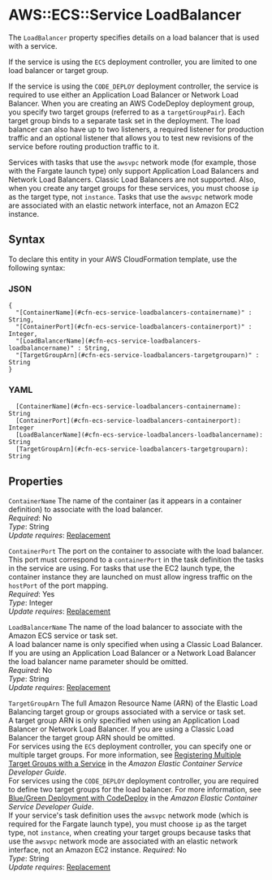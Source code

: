 # AWS::ECS::Service LoadBalancer<a name="aws-properties-ecs-service-loadbalancers"></a>

The `LoadBalancer` property specifies details on a load balancer that is used with a service\.

If the service is using the `ECS` deployment controller, you are limited to one load balancer or target group\.

If the service is using the `CODE_DEPLOY` deployment controller, the service is required to use either an Application Load Balancer or Network Load Balancer\. When you are creating an AWS CodeDeploy deployment group, you specify two target groups \(referred to as a `targetGroupPair`\)\. Each target group binds to a separate task set in the deployment\. The load balancer can also have up to two listeners, a required listener for production traffic and an optional listener that allows you to test new revisions of the service before routing production traffic to it\.

Services with tasks that use the `awsvpc` network mode \(for example, those with the Fargate launch type\) only support Application Load Balancers and Network Load Balancers\. Classic Load Balancers are not supported\. Also, when you create any target groups for these services, you must choose `ip` as the target type, not `instance`\. Tasks that use the `awsvpc` network mode are associated with an elastic network interface, not an Amazon EC2 instance\.

## Syntax<a name="aws-properties-ecs-service-loadbalancers-syntax"></a>

To declare this entity in your AWS CloudFormation template, use the following syntax:

### JSON<a name="aws-properties-ecs-service-loadbalancers-syntax.json"></a>

```
{
  "[ContainerName](#cfn-ecs-service-loadbalancers-containername)" : String,
  "[ContainerPort](#cfn-ecs-service-loadbalancers-containerport)" : Integer,
  "[LoadBalancerName](#cfn-ecs-service-loadbalancers-loadbalancername)" : String,
  "[TargetGroupArn](#cfn-ecs-service-loadbalancers-targetgrouparn)" : String
}
```

### YAML<a name="aws-properties-ecs-service-loadbalancers-syntax.yaml"></a>

```
  [ContainerName](#cfn-ecs-service-loadbalancers-containername): String
  [ContainerPort](#cfn-ecs-service-loadbalancers-containerport): Integer
  [LoadBalancerName](#cfn-ecs-service-loadbalancers-loadbalancername): String
  [TargetGroupArn](#cfn-ecs-service-loadbalancers-targetgrouparn): String
```

## Properties<a name="aws-properties-ecs-service-loadbalancers-properties"></a>

`ContainerName`  <a name="cfn-ecs-service-loadbalancers-containername"></a>
The name of the container \(as it appears in a container definition\) to associate with the load balancer\.  
*Required*: No  
*Type*: String  
*Update requires*: [Replacement](https://docs.aws.amazon.com/AWSCloudFormation/latest/UserGuide/using-cfn-updating-stacks-update-behaviors.html#update-replacement)

`ContainerPort`  <a name="cfn-ecs-service-loadbalancers-containerport"></a>
The port on the container to associate with the load balancer\. This port must correspond to a `containerPort` in the task definition the tasks in the service are using\. For tasks that use the EC2 launch type, the container instance they are launched on must allow ingress traffic on the `hostPort` of the port mapping\.  
*Required*: Yes  
*Type*: Integer  
*Update requires*: [Replacement](https://docs.aws.amazon.com/AWSCloudFormation/latest/UserGuide/using-cfn-updating-stacks-update-behaviors.html#update-replacement)

`LoadBalancerName`  <a name="cfn-ecs-service-loadbalancers-loadbalancername"></a>
The name of the load balancer to associate with the Amazon ECS service or task set\.  
A load balancer name is only specified when using a Classic Load Balancer\. If you are using an Application Load Balancer or a Network Load Balancer the load balancer name parameter should be omitted\.  
*Required*: No  
*Type*: String  
*Update requires*: [Replacement](https://docs.aws.amazon.com/AWSCloudFormation/latest/UserGuide/using-cfn-updating-stacks-update-behaviors.html#update-replacement)

`TargetGroupArn`  <a name="cfn-ecs-service-loadbalancers-targetgrouparn"></a>
The full Amazon Resource Name \(ARN\) of the Elastic Load Balancing target group or groups associated with a service or task set\.  
A target group ARN is only specified when using an Application Load Balancer or Network Load Balancer\. If you are using a Classic Load Balancer the target group ARN should be omitted\.  
For services using the `ECS` deployment controller, you can specify one or multiple target groups\. For more information, see [Registering Multiple Target Groups with a Service](https://docs.aws.amazon.com/AmazonECS/latest/developerguide/register-multiple-targetgroups.html) in the *Amazon Elastic Container Service Developer Guide*\.  
For services using the `CODE_DEPLOY` deployment controller, you are required to define two target groups for the load balancer\. For more information, see [Blue/Green Deployment with CodeDeploy](https://docs.aws.amazon.com/AmazonECS/latest/developerguide/deployment-type-bluegreen.html) in the *Amazon Elastic Container Service Developer Guide*\.  
If your service's task definition uses the `awsvpc` network mode \(which is required for the Fargate launch type\), you must choose `ip` as the target type, not `instance`, when creating your target groups because tasks that use the `awsvpc` network mode are associated with an elastic network interface, not an Amazon EC2 instance\.
*Required*: No  
*Type*: String  
*Update requires*: [Replacement](https://docs.aws.amazon.com/AWSCloudFormation/latest/UserGuide/using-cfn-updating-stacks-update-behaviors.html#update-replacement)